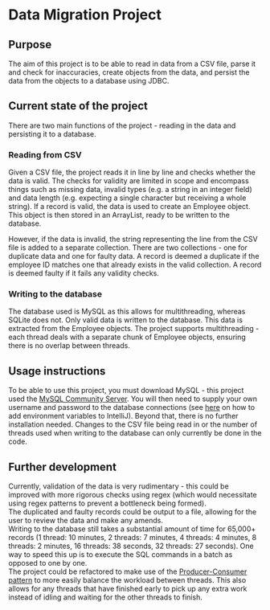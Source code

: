 # Data Migration Project

## Purpose
The aim of this project is to be able to read in data from a CSV file, parse it and check for inaccuracies,
 create objects from the data, and persist the data from the objects to a database using JDBC.

## Current state of the project
There are two main functions of the project - reading in the data and persisting it to a database.
### Reading from CSV
Given a CSV file, the project reads it in line by line and checks whether the data is valid. The checks for validity are 
limited in scope and encompass things such as missing data, invalid types (e.g. a string in an integer field) and data length 
(e.g. expecting a single character but receiving a whole string). If a record is valid, the data is used to create an 
Employee object. This object is then stored in an ArrayList, ready to be written to the database.

However, if the data is invalid, the string representing the line from the CSV file is added to a separate collection. There 
are two collections - one for duplicate data and one for faulty data. A record is deemed a duplicate if the employee ID 
matches one that already exists in the valid collection. A record is deemed faulty if it fails any validity checks.

### Writing to the database
The database used is MySQL as this allows for multithreading, whereas SQLite does not. Only valid data is written to the 
database. This data is extracted from the Employee objects. The project supports multithreading - each thread deals with 
a separate chunk of Employee objects, ensuring there is no overlap between threads.

## Usage instructions
To be able to use this project, you must download MySQL - this project used the [MySQL Community Server](https://dev.mysql.com/downloads/mysql/). 
You will then need to supply your own username and password to the database connections (see [here](https://www.jetbrains.com/help/objc/add-environment-variables-and-program-arguments.html) 
on how to add environment variables to IntelliJ). Beyond that, there is no further installation needed. Changes to the CSV file 
being read in or the number of threads used when writing to the database can only currently be done in the code.

## Further development
Currently, validation of the data is very rudimentary - this could be improved with more rigorous checks using regex (which 
would necessitate using regex patterns to prevent a bottleneck being formed).  
The duplicated and faulty records could be output to a file, allowing for the user to review the data and make any amends.  
Writing to the database still takes a substantial amount of time for 65,000+ records (1 thread: 10 minutes, 2 threads: 7 minutes, 
4 threads: 4 minutes, 8 threads: 2 minutes, 16 threads: 38 seconds, 32 threads: 27 seconds). One way to speed this up is to execute the SQL commands in a batch as opposed 
to one by one.  
The project could be refactored to make use of the [Producer-Consumer pattern](https://en.wikipedia.org/wiki/Producer%E2%80%93consumer_problem) 
to more easily balance the workload between threads. This also allows for any threads that have finished early to pick up any extra 
work instead of idling and waiting for the other threads to finish.